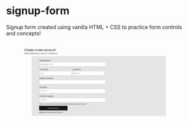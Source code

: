 # signup-form
Signup form created using vanilla HTML + CSS to practice form controls and concepts!

![Screenshot](./signup-form.png)